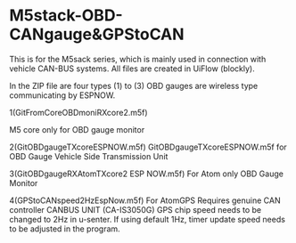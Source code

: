 # M5stack-OBD-CANgauge&GPStoCAN

This is for the M5sack series, which is mainly used in connection with vehicle CAN-BUS systems.
All files are created in UiFlow (blockly).


In the ZIP file are four types
(1) to (3) OBD gauges are wireless type communicating by ESPNOW.

1(GitFromCoreOBDmoniRXcore2.m5f)

M5 core only for OBD gauge monitor

2(GitOBDgaugeTXcoreESPNOW.m5f)
GitOBDgaugeTXcoreESPNOW.m5f for OBD Gauge Vehicle Side Transmission Unit

3(GitOBDgaugeRXAtomTXcore2 ESP NOW.m5f)
For Atom only OBD Gauge Monitor

4(GPStoCANspeed2HzEspNow.m5f)
For AtomGPS Requires genuine CAN controller CANBUS UNIT (CA-IS3050G)
GPS chip speed needs to be changed to 2Hz in u-senter. If using default 1Hz, timer update speed needs to be adjusted in the program.



